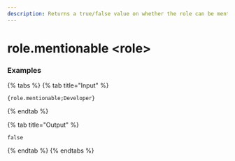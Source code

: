 ```yaml
---
description: Returns a true/false value on whether the role can be mentioned.
---
```


# role.mentionable \<role\>

### Examples

{% tabs %}
{% tab title="Input" %}

```text
{role.mentionable;Developer}
```

{% endtab %}

{% tab title="Output" %}

```text
false
```

{% endtab %}
{% endtabs %}
